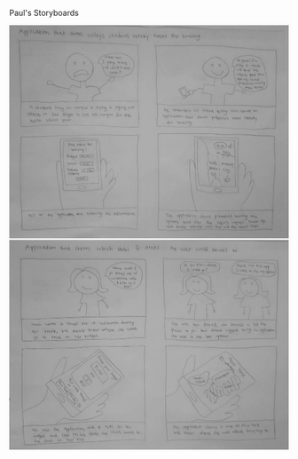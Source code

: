 Paul's Storyboards

![Paul's Storyboard 1](/storyboard_images/paul_storyboard1.jpg?raw=true)
![Paul's Storyboard 2](/storyboard_images/paul_storyboard2.jpg?raw=true)
